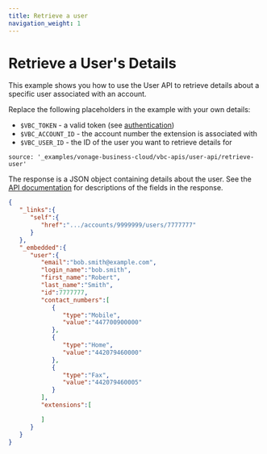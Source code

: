 ```yaml
---
title: Retrieve a user
navigation_weight: 1
---
```


# Retrieve a User's Details

This example shows you how to use the User API to retrieve details about a specific user associated with an account.

Replace the following placeholders in the example with your own details:

* `$VBC_TOKEN` - a valid token (see [authentication](http://localhost:3000/vonage-business-cloud/vbc-apis/getting-started/authentication))
* `$VBC_ACCOUNT_ID` - the account number the extension is associated with
* `$VBC_USER_ID` - the ID of the user you want to retrieve details for

```building_blocks
source: '_examples/vonage-business-cloud/vbc-apis/user-api/retrieve-user'
```

The response is a JSON object containing details about the user. See the [API documentation](/api/vonage-business-cloud/user#UserCtrl.getUserByID) for descriptions of the fields in the response.

```json
{
   "_links":{
      "self":{
         "href":".../accounts/9999999/users/7777777"
      }
   },
   "_embedded":{
      "user":{
         "email":"bob.smith@example.com",
         "login_name":"bob.smith",
         "first_name":"Robert",
         "last_name":"Smith",
         "id":7777777,
         "contact_numbers":[
            {
               "type":"Mobile",
               "value":"447700900000"
            },
            {
               "type":"Home",
               "value":"442079460000"
            },
            {
               "type":"Fax",
               "value":"442079460005"
            }
         ],
         "extensions":[

         ]
      }
   }
}
```
